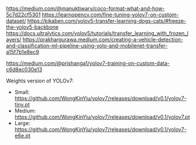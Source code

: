 https://medium.com/@manuktiwary/coco-format-what-and-how-5c7d22cf5301
https://learnopencv.com/fine-tuning-yolov7-on-custom-dataset/
https://kikaben.com/yolov5-transfer-learning-dogs-cats/#freeze-the-yolov5-backbone 
https://docs.ultralytics.com/yolov5/tutorials/transfer_learning_with_frozen_layers/
https://prakhargurawa.medium.com/creating-a-vehicle-detection-and-classification-ml-pipeline-using-yolo-and-mobilenet-transfer-a15f7b1e8ec9



https://medium.com/@prishanga1/yolov7-training-on-custom-data-c6d8ec030e13

Weights version of YOLOv7:
* Small: https://github.com/WongKinYiu/yolov7/releases/download/v0.1/yolov7-tiny.pt
* Medium: https://github.com/WongKinYiu/yolov7/releases/download/v0.1/yolov7.pt
* Large: https://github.com/WongKinYiu/yolov7/releases/download/v0.1/yolov7-e6e.pt